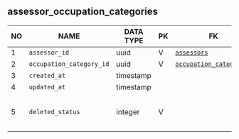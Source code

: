 assessor_occupation_categories
----------------------------


NO | NAME | DATA TYPE | PK | FK | DESCRIPTION            
---|------|-----------|----|----|-------------
1|`assessor_id` | uuid | V | [`assessors`](assessors.md) | 
2|`occupation_category_id` | uuid | V | [`occupation_categories`](occupation_categories.md) | 
3|`created_at` | timestamp |  |  | 
4|`updated_at` | timestamp |  |  | 
5|`deleted_status` | integer | V |  | 0 - active record, 1 - deleted record.
